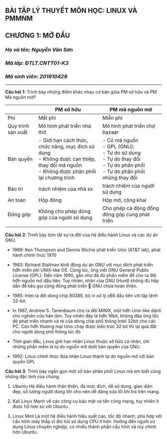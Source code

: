 ## BÀI TẬP LÝ THUYẾT MÔN HỌC: LINUX VÀ PMMNM
## CHƯƠNG 1: MỞ ĐẦU
### _Họ và tên: Nguyễn Văn Sơn_
### _Mã lớp: ĐTLT.CNTT01-K3_
### _Mã sinh viên: 201910429_
---

**Câu hỏi 1:** Trình bày những điểm khác nhau cơ bản giữa PM sở hữu và PM
Mã nguồn mở?

|                    	| PM sở hữu                                                                                                                                 	| PM mã nguồn mở                                                                                                                                	|
|--------------------	|-------------------------------------------------------------------------------------------------------------------------------------------	|-----------------------------------------------------------------------------------------------------------------------------------------------	|
| Phí                	| Mất phí                                                                                                                                   	| Miễn phí                                                                                                                                      	|
| Quy trình sản xuất 	| Mô hình phát triển nhà thờ                                                                                                                	| Mô hình phát triển chợ bazaar                                                                                                                 	|
| Bản quyền          	| - Giới hạn cách thức, chức năng, mục đích sử dụng<br>- Không được can thiệp, thay đổi mã nguồn<br>- Không được phân phối lại chương trình 	| - Có mã nguồn<br>- GPL (GNU):<br>    - Tự do sử dụng<br>    - Tự do thay đổi<br>    - Tự do phân phối<br>    - Tự do phân phối những thay đổi 	|
| Bảo trì            	| trách nhiệm của nhà sx                                                                                                                    	| trách nhiệm của người sử dụng                                                                                                                 	|
| An toàn            	| Hộp đóng                                                                                                                                  	| Hộp mở, công khai                                                                                                                             	|
| Đóng góp           	| Không cho phép đóng góp của người sử dụng                                                                                                 	| Cho phép cả động đồng đóng góp cùng phát triển                                                                                                	|
|                    	|                                                                                                                                           	|                                                                                                                                               	|

**Câu hỏi 2**: Trình bày tóm tắt sự ra đời của hệ điều hành Linux và các dự án
GNU.

- 1969: Ken Thompson and Dennis Ritchie phát triển Unix (AT&T lab), phát hành chính thức 1970

- 1983: Richard Stallman khởi động dự án GNU với mục đích phát
triển hđh miễn phí UNIX-like OS. Cùng lúc, ông viết GNU General
Public License (GPL). Đến năm 1990, gần như đã đủ phần mềm để
cho ra đời hđh nguồn mở đầu tiên. Tuy nhiên, nhân của GNU (Hurd)
không đủ hấp dẫn để kêu gọi cộng đồng phát triển  GNU chưa
hoàn thiện.
- 1985: Intel ra đời dòng chip 80386, bộ vi xử lý x86 đầu tiên với tập
lệnh 32-bit.
- In 1987, Andrew S. Tanenbaum cho ra đời MINIX, một hđh Unix-like
dành cho nghiên cứu hàn lâm. Tuy nhiên đây là hđh 16bit, không
đáp ứng tốc độ phát triển nhanh và rẻ của dòng chip phổ thông
Intel 32bit cho các PC. Còn hđh thương mại Unix chạy được kiến
trúc 32 bit thì lại quá đắt cho người dùng phổ thông lúc đó

- Thời gian đầu, Linus giới hạn nhân Linux thuộc
sở hữu cá nhân, chỉ những phần mềm là tự do
nguồn mở dưới bản quyền của GNU.
- 1992: Linus chính thức đưa nhân Linux thành
tự do nguồn mở với bản quyền GPL


**Câu hỏi 3**: Trình bày ngắn gọn một số bản phân phối Linux mà em biết cùng
những đặc tính của chúng.

1. Ubuntu
Hệ điều hành thân thiện, đa mục đích, dễ sử dụng, giao diện đẹp, số lượng người dùng lớn cho nên dễ dàng sửa lỗi khi tra trên mạng.

2. Kali Linux
Mạnh về các công cụ bảo mật và tấn công mạng, tuy nhiên ít được hỗ hơn so với Ubuntu. 

3. Linux Mint
Là một hệ điều hành hiệu suất cao, tốc độ nhanh, phù hợp với cấu hình máy thấp vì đòi hỏi sử dụng CPU ít hơn. Hướng đến người sử dụng Linux chuyên nghiệp, có nhiều thành phần cấu hình và tùy chỉnh hơn Ubuntu. 